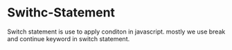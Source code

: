 # Swithc-Statement
Switch statement is use to apply conditon in javascript. mostly we use break and continue keyword in switch statement.
